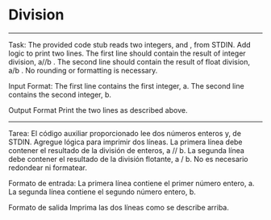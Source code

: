 # Division
***
Task:
  The provided code stub reads two integers,  and , from STDIN.
  Add logic to print two lines. The first line should contain the result of integer division, a//b . The second line should contain the result of float division,  a/b .
  No rounding or formatting is necessary.
  
Input Format:
  The first line contains the first integer, a.
  The second line contains the second integer, b.

Output Format
  Print the two lines as described above.

-------------------------------------------------------------------------------------------------------------------------------------------------------------------------

Tarea:
   El código auxiliar proporcionado lee dos números enteros y, de STDIN.
   Agregue lógica para imprimir dos líneas. La primera línea debe contener el resultado de la división de enteros, a // b. La segunda línea debe contener el resultado de la división flotante, a / b.
   No es necesario redondear ni formatear.
  
Formato de entrada:
   La primera línea contiene el primer número entero, a.
   La segunda línea contiene el segundo número entero, b.

Formato de salida
   Imprima las dos líneas como se describe arriba.
